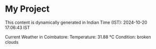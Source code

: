 # My Project

This content is dynamically generated in Indian Time (IST): 2024-10-20 17:06:43 IST


Current Weather in Coimbatore:
Temperature: 31.88 °C
Condition: broken clouds

